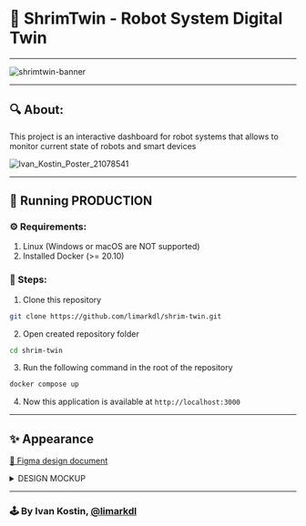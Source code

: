 # 🤖 ShrimTwin - Robot System Digital Twin

--- 

![shrimtwin-banner](https://github.com/user-attachments/assets/63812a93-3b3b-40e7-8ec2-9dcf3f7b7467)

--- 

## 🔍 About:

This project is an interactive dashboard for robot systems that allows to monitor current state of robots and smart
devices

![Ivan_Kostin_Poster_21078541](https://github.com/user-attachments/assets/08b42140-b33e-4347-960a-df5e31491efa)

---

## 🚀 Running PRODUCTION

### ⚙ Requirements:

1. Linux (Windows or macOS are NOT supported)
2. Installed Docker (>= 20.10)

### 📜 Steps:

1. Clone this repository

```bash
git clone https://github.com/limarkdl/shrim-twin.git
```

2. Open created repository folder

```bash
cd shrim-twin
```

3. Run the following command in the root of the repository

```bash
docker compose up
```

4. Now this application is available at `http://localhost:3000`

---

## ✨ Appearance

[🔗 Figma design document](https://www.figma.com/design/jdrHEUwNXowV4hHIZrkSP5/Shrim-Twin?node-id=0-1&t=hKQjofC8kiQhJF6H-1)
<details>
  <summary>DESIGN MOCKUP</summary>

![appearance](https://github.com/user-attachments/assets/8bf77216-de8f-468f-9c2e-5b4b64899616)

</details>

---

### 🕹 By Ivan Kostin, [@limarkdl](https://github.com/limarkdl)
